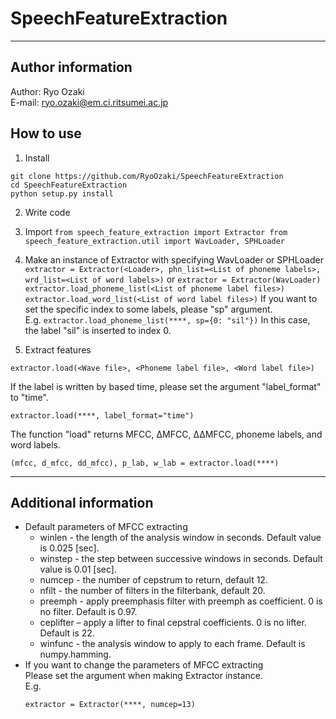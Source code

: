 # SpeechFeatureExtraction
-----
## Author information
Author: Ryo Ozaki<br>
E-mail: ryo.ozaki@em.ci.ritsumei.ac.jp

## How to use

1. Install
  ```
  git clone https://github.com/RyoOzaki/SpeechFeatureExtraction
  cd SpeechFeatureExtraction
  python setup.py install
  ```
2. Write code

  1. Import
    ```
    from speech_feature_extraction import Extractor
    from speech_feature_extraction.util import WavLoader, SPHLoader
    ```

  2. Make an instance of Extractor with specifying WavLoader or SPHLoader
    ```
    extractor = Extractor(<Loader>, phn_list=<List of phoneme labels>, wrd_list=<List of word labels>)
    ```
    or
    ```
    extractor = Extractor(WavLoader)
    extractor.load_phoneme_list(<List of phoneme label files>)
    extractor.load_word_list(<List of word label files>)
    ```
    If you want to set the specific index to some labels, please "sp" argument.<br>
    E.g.
    ```
    extractor.load_phoneme_list(****, sp={0: "sil"})
    ```
    In this case, the label "sil" is inserted to index 0.

  3. Extract features
  ```
  extractor.load(<Wave file>, <Phoneme label file>, <Word label file>)
  ```
  If the label is written by based time, please set the argument "label_format" to "time".
  ```
  extractor.load(****, label_format="time")
  ```
  The function "load" returns MFCC, &Delta;MFCC, &Delta;&Delta;MFCC, phoneme labels, and word labels.
  ```
  (mfcc, d_mfcc, dd_mfcc), p_lab, w_lab = extractor.load(****)
  ```

---------
## Additional information
  - Default parameters of MFCC extracting<br>
    - winlen - the length of the analysis window in seconds. Default value is 0.025 [sec].
    - winstep - the step between successive windows in seconds. Default value is 0.01 [sec].
    - numcep - the number of cepstrum to return, default 12.
    - nfilt - the number of filters in the filterbank, default 20.
    - preemph - apply preemphasis filter with preemph as coefficient. 0 is no filter. Default is 0.97.
    - ceplifter – apply a lifter to final cepstral coefficients. 0 is no lifter. Default is 22.
    - winfunc - the analysis window to apply to each frame. Default is numpy.hamming.
  - If you want to change the parameters of MFCC extracting<br>
    Please set the argument when making Extractor instance.<br>
    E.g.
    ```
    extractor = Extractor(****, numcep=13)
    ```
